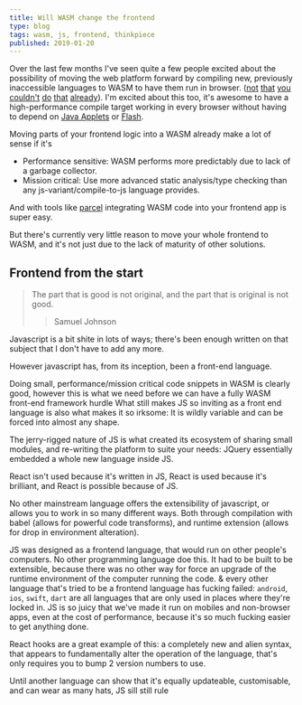 ```yaml
---
title: Will WASM change the frontend
type: blog
tags: wasm, js, frontend, thinkpiece
published: 2019-01-20
---
```


Over the last few months I've seen quite a few people excited about the possibility of moving the web platform forward by compiling new, previously inaccessible languages to WASM to have them run in browser. ([not][asmjs] [that][coffeescript] [you][dart] [couldn't][elm] [do][emscripten] [that][reasonml] [already][scala]). I'm excited about this too, it's awesome to have a high-performance compile target working in every browser without having to depend on [Java Applets][applet] or [Flash][flash].

Moving parts of your frontend logic into a WASM already make a lot of sense if it's

- Performance sensitive: WASM performs more predictably due to lack of a garbage collector.
- Mission critical: Use more advanced static analysis/type checking than any js-variant/compile-to-js language provides.

And with tools like [parcel][parcel-wasm] integrating WASM code into your frontend app is super easy.

But there's currently very little reason to move your whole frontend to WASM, and it's not just due to the lack of maturity of other solutions.

## Frontend from the start

> The part that is good is not original, and the part that is original is not good.
>
> > Samuel Johnson

Javascript is a bit shite in lots of ways; there's been enough written on that subject that I don't have to add any more.

However javascript has, from its inception, been a front-end language.

Doing small, performance/mission critical code snippets in WASM is clearly good, however this is what we need before we can have a fully WASM front-end framework hurdle What still makes JS so inviting as a front end language is also what makes it so irksome: It is wildly variable and can be forced into almost any shape.

The jerry-rigged nature of JS is what created its ecosystem of sharing small modules, and re-writing the platform to suite your needs: JQuery essentially embedded a whole new language inside JS.

React isn't used because it's written in JS, React is used because it's brilliant, and React is possible because of JS.

No other mainstream language offers the extensibility of javascript, or allows you to work in so many different ways. Both through compilation with babel (allows for powerful code transforms), and runtime extension (allows for drop in environment alteration).

JS was designed as a frontend language, that would run on other people's computers. No other programming language doe this. It had to be built to be extensible, because there was no other way for force an upgrade of the runtime environment of the computer running the code. & every other language that's tried to be a frontend language has fucking failed: `android`, `ios`, `swift`, `dart` are all languages that are only used in places where they're locked in. JS is so juicy that we've made it run on mobiles and non-browser apps, even at the cost of performance, because it's so much fucking easier to get anything done.

React hooks are a great example of this: a completely new and alien syntax, that appears to fundamentally alter the operation of the language, that's only requires you to bump 2 version numbers to use.

Until another language can show that it's equally updateable, customisable, and can wear as many hats, JS sill still rule

[applet]: https://en.wikipedia.org/wiki/Java_applet
[asmjs]: http://asmjs.org/A
[coffeescript]: https://coffeescript.org/
[dart]: https://www.dartlang.org/
[elm]: https://elm-lang.org/
[emscripten]: http://kripken.github.io/emscripten-site/
[flash]: https://www.adobe.com/uk/products/flashplayer.html<Paste>
[reasonml]: https://reasonml.github.io/
[rsx]: https://github.com/victorporof/rsx
[scala]: https://www.scala-lang.org/
[wasm]: https://webassembly.org/
[yew]: https://github.com/DenisKolodin/yew
[parcel-wasm]: https://parceljs.org/webAssembly.html
